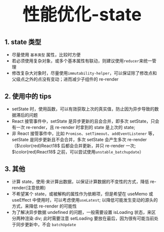 # <center><h1>性能优化-state</h1></center>

## 1. state 类型

- 尽量使用 `基本类型` 属性，比较时方便
- 若必须使用复杂对象，或多个基本属性有联动，则建议使用`reducer`来统一管理
- 修改复杂大对象时，尽量使用`immutability-helper`，可以保证除了修改点和父级点之外的点没有变动；进而减少子组件的 re-render

## 2. 使用中的 tips

- setState 时，使用函数，可以有效获取上次的真实值，防止因为异步导致的数据滞后的问题
- React 接管事件中，setState 是异步更新的且会合并，即多次 setState，只会有一次 re-render，且 re-render 时拿到的 state 是上次的 state;
- 非 React 接管事件中，比如 `Promise`、`setTimeout`、`addEventListener` 等，setState 是同步更新且不会合并，多次 setState 会产生多次 re-render（$\color{red}React18$ 后都会合并更新，并只 re-render 一次; $\color{red}React18$ 之前，可以尝试使用`unstable_batchupdate`）

## 3. 其他

- 计算 state，使用·来计算出数据，以保证计算数据的不变性的方式，降低 re-render(注意依赖)
- 不希望某个 state，或被解构的属性作为依赖项，但是希望在 useMemo 或 useEffect 中使用时，可以考虑使用`useLatest`; 以降低可能发生变动的源头的方式，来降低 re-render 的可能性
- 为了解决异步数据 undefined 的问题，一般需要设置 isLoading 状态，来区分两种渲染 div; 此时需要注意 setLoading 要放在最后，因为很有可能当前处于同步更新中，不会 `batchUpdate`
